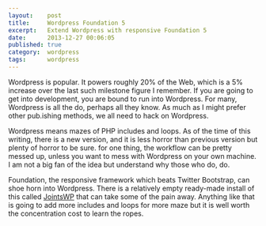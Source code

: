 ```yaml
---
layout:    post
title:     Wordpress Foundation 5
excerpt:   Extend Wordpress with responsive Foundation 5
date:      2013-12-27 00:06:05
published: true
category:  wordpress
tags:      wordpress
---
```


Wordpress is popular. It powers roughly 20% of the Web, which is a 5% increase over the last such milestone figure I remember. If you are going to get into development, you are bound to run into Wordpress. For many, Wordpress is all the do, perhaps all they know. As much as I might prefer other pub.ishing methods, we all need to hack on Wordpress.

Wordpress means mazes of PHP includes and loops. As of the time of this writing, there is a new version, and it is less horror than previous version but plenty of horror to be sure. for one thing, the workflow can be pretty messed up, unless you want to mess with Wordpress on your own machine. I am not a big fan of the idea but understand why those who do, do.

Foundation, the responsive framework which beats Twitter Bootstrap, can shoe horn into Wordpress. There is a relatively empty ready-made install of this called [JointsWP][joints-wp] that can take some of the pain away. Anything like that is going to add more includes and loops for more maze but it is well worth the concentration cost to learn the ropes.

[joints-wp]: http://jointswp.com
